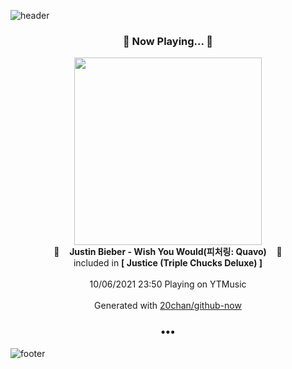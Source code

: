 ![header](https://capsule-render.vercel.app/api?type=wave&height=170&section=header&text=Hi.%20I'm%20SHIFT&fontColor=090707&fontAlignX=45&fontAlignY=65&fontSize=100)

<h3 align="center">🎵 Now Playing... 🎵</h3>
<p align="center">
  <a href="https://music.youtube.com/watch?v=rQ_wrpnBID0">
    <img width="300" src="https://lh3.googleusercontent.com/-NEGt5niEIc2b1uU3-LEuJD6SgXnJ5_aqOQvamBxoLOOLBey0wVbcMagPHxYFeYz0uXOpESfyBvC2YYhIQ">
  </a>
  <br>
  🎵&nbsp&nbsp&nbsp <b>Justin Bieber - Wish You Would(피처링: Quavo)</b> &nbsp&nbsp&nbsp🎵
  <br>
  included in <b>[ Justice (Triple Chucks Deluxe) ]</b>
  
  <br />
  <br />
  10/06/2021 23:50 Playing on YTMusic
  <br />
  <br />
  Generated with <a href="https://github.com/20chan/github-now">20chan/github-now</a>
</p>

<h3 align="center">•••</h3>

![footer](https://capsule-render.vercel.app/api?type=wave&height=150&section=footer)
